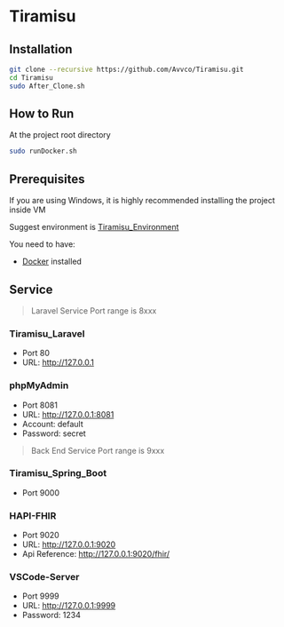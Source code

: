 # Tiramisu

## Installation

``` bash
git clone --recursive https://github.com/Avvco/Tiramisu.git 
cd Tiramisu
sudo After_Clone.sh
```

## How to Run

At the project root directory

```bash
sudo runDocker.sh
```

## Prerequisites

If you are using Windows, it is highly recommended installing the project inside VM

Suggest environment is [Tiramisu_Environment](https://github.com/Avvco/Tiramisu_Environment)

You need to have:

- [Docker](https://www.docker.com/) installed

## Service

> Laravel Service Port range is 8xxx

### Tiramisu_Laravel

- Port 80
- URL: <http://127.0.0.1>

### phpMyAdmin

- Port 8081
- URL: <http://127.0.0.1:8081>
- Account: default
- Password: secret

> Back End Service Port range is 9xxx

### Tiramisu_Spring_Boot

- Port
9000

### HAPI-FHIR

- Port 9020
- URL: <http://127.0.0.1:9020>
- Api Reference: <http://127.0.0.1:9020/fhir/>

### VSCode-Server

- Port 9999
- URL: <http://127.0.0.1:9999>
- Password: 1234
